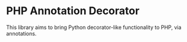 # PHP Annotation Decorator

This library aims to bring Python decorator-like functionality to PHP, via annotations.
